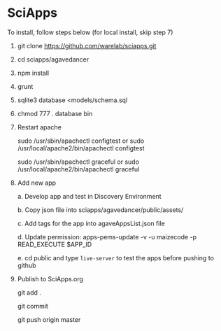 # SciApps

To install, follow steps below (for local install, skip step 7)

  1. git clone https://github.com/warelab/sciapps.git

  2. cd sciapps/agavedancer

  3. npm install

  4. grunt

  5. sqlite3 database <models/schema.sql

  6. chmod 777 . database bin

  7. Restart apache
    
      sudo /usr/sbin/apachectl configtest or sudo /usr/local/apache2/bin/apachectl configtest    
     
      sudo /usr/sbin/apachectl graceful or sudo /usr/local/apache2/bin/apachectl graceful
      
  8. Add new app
  
      a. Develop app and test in Discovery Environment
      
      b. Copy json file into sciapps/agavedancer/public/assets/
      
      c. Add tags for the app into agaveAppsList.json file
  
      d. Update permission: apps-pems-update -v -u maizecode -p READ_EXECUTE $APP_ID
  
      e. cd public and type `live-server` to test the apps before pushing to github
      
  9. Publish to SciApps.org
  
      git add .
      
      git commit
      
      git push origin master
      

